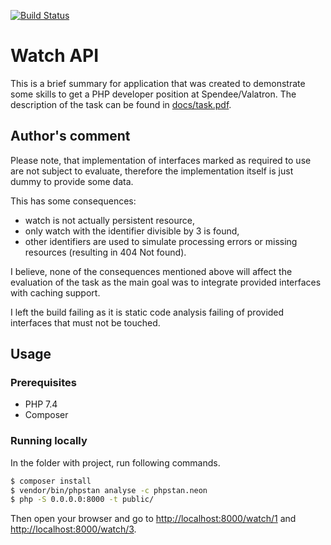 [![Build Status](https://travis-ci.org/MartinVondrak/watch-api.svg?branch=master)](https://travis-ci.org/MartinVondrak/watch-api)

# Watch API

This is a brief summary for application that was created to demonstrate some skills
to get a PHP developer position at Spendee/Valatron. The description of the task can
be found in [docs/task.pdf](docs/task.pdf).

## Author's comment

Please note, that implementation of interfaces marked as required to use are not
subject to evaluate, therefore the implementation itself is just dummy to provide
some data.

This has some consequences:

- watch is not actually persistent resource,
- only watch with the identifier divisible by 3 is found,
- other identifiers are used to simulate processing errors
or missing resources (resulting in 404 Not found).

I believe, none of the consequences mentioned above will affect the evaluation
of the task as the main goal was to integrate provided interfaces with caching
support.

I left the build failing as it is static code analysis failing of provided
interfaces that must not be touched.

## Usage

### Prerequisites

- PHP 7.4
- Composer

### Running locally

In the folder with project, run following commands. 

```bash
$ composer install
$ vendor/bin/phpstan analyse -c phpstan.neon
$ php -S 0.0.0.0:8000 -t public/
```

Then open your browser and go to
[http://localhost:8000/watch/1](http://localhost:8000/watch/1) and
[http://localhost:8000/watch/3](http://localhost:8000/watch/3).
